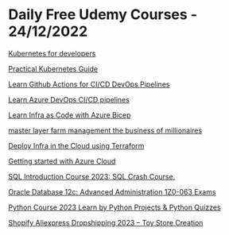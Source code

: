 # Daily Free Udemy Courses - 24/12/2022

[Kubernetes for developers](https://www.udemy.com/course/kubernetes-for-developers/?couponCode=350ADE4D0058DBDBF002)
[Practical Kubernetes Guide](https://www.udemy.com/course/kubernetes-best-practices/?couponCode=468E2965C9685ECCDBC2)
[Learn Github Actions for CI/CD DevOps Pipelines](https://www.udemy.com/course/learn-github-actions-ci-cd-devops-pipelines/?couponCode=69DFE5BF0365C7372EF3)
[Learn Azure DevOps CI/CD pipelines](https://www.udemy.com/course/azure-devops-ci-cd-pipelines/?couponCode=94B7EABF4BE08FF61A19)
[Learn Infra as Code with Azure Bicep](https://www.udemy.com/course/learn-azure-bicep/?couponCode=5B93B50A8F732A88633D)
[master layer farm management the business of millionaires](https://www.udemy.com/course/master-layer-farm-management-the-business-of-millionaires/?couponCode=1FDF8E67093A6AEFB93A)
[Deploy Infra in the Cloud using Terraform](https://www.udemy.com/course/deploy-infra-in-the-cloud-using-terraform/?couponCode=F3B3D9CBF97CAFE0742D)
[Getting started with Azure Cloud](https://www.udemy.com/course/microsoft-azure-cloud/?couponCode=5E5A16BCDA225A60E751)
[SQL Introduction Course 2023: SQL Crash Course.](https://www.udemy.com/course/sql-course/?couponCode=4C9C16581956B9709441)
[Oracle Database 12c: Advanced Administration 1Z0-063 Exams](https://www.udemy.com/course/oracle-database-12c-advanced-administration-1z0-063-exams/?couponCode=5798DDDE64996F0787EF)
[Python Course 2023 Learn by Python Projects & Python Quizzes](https://www.udemy.com/course/the-complete-python-for-beginner-master-python-from-scratch/?couponCode=476822009A543AB2207C)
[Shopify Aliexpress Dropshipping 2023 – Toy Store Creation](https://www.udemy.com/course/shopify-aliexpress-dropshipping-2023-toy-store-creation-course/?couponCode=2ED6C396098E3E52A420)
